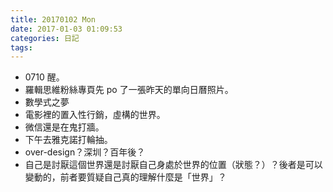 ```yaml
---
title: 20170102 Mon
date: 2017-01-03 01:09:53
categories: 日記
tags:
---
```


- 0710 醒。
- 羅輯思維粉絲專頁先 po 了一張昨天的單向日曆照片。
- 數學式之夢
- 電影裡的置入性行銷，虛構的世界。
- 微信還是在鬼打牆。
- 下午去雅克諾打輪抽。
- over-design？深圳？百年後？
- 自己是討厭這個世界還是討厭自己身處於世界的位置（狀態？）？後者是可以變動的，前者要質疑自己真的理解什麼是「世界」？
